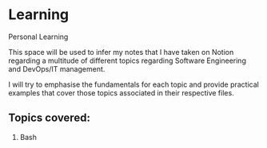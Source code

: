 # Learning
Personal Learning

This space will be used to infer my notes that I have taken on Notion regarding a multitude
of different topics regarding Software Engineering and DevOps/IT management.

I will try to emphasise the fundamentals for each topic and provide practical examples that
cover those topics associated in their respective files.

## Topics covered:
1. Bash